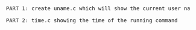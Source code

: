 <pre>
  PART 1: create uname.c which will show the current user name when typed the command
  
  PART 2: time.c showing the time of the running command
</pre>

